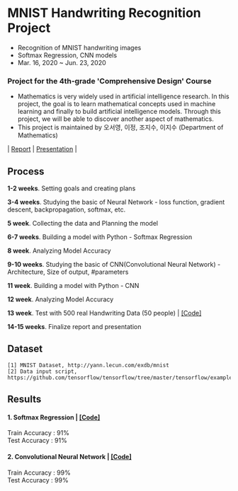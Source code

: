 # MNIST Handwriting Recognition Project
- Recognition of MNIST handwriting images
- Softmax Regression, CNN models
- Mar. 16, 2020 ~ Jun. 23, 2020

### Project for the 4th-grade 'Comprehensive Design' Course 
- Mathematics is very widely used in artificial intelligence research.
In this project, the goal is to learn mathematical concepts used in machine learning
and finally to build artificial intelligence models. 
Through this project, we will be able to discover another aspect of mathematics.  
- This project is maintained by 오서영, 이정, 조지수, 이지수 (Department of Mathematics)

| [Report](https://github.com/OH-Seoyoung/MNIST_Handwriting_Recognition_Project/blob/master/Project_final_report.pdf) | [Presentation](https://github.com/OH-Seoyoung/MNIST_Handwriting_Recognition_Project/blob/master/Project_final_presentaion.pdf) |

## Process
**1-2 weeks**. Setting goals and creating plans  

**3-4 weeks**. Studying the basic of Neural Network - loss function, gradient descent, backpropagation, softmax, etc.  

**5 week**. Collecting the data and Planning the model  

**6-7 weeks**. Building a model with Python - Softmax Regression  

**8 week**. Analyzing Model Accuracy  

**9-10 weeks**. Studying the basic of CNN(Convolutional Neural Network) - Architecture, Size of output, #parameters  

**11 week**. Building a model with Python - CNN  

**12 week**. Analyzing Model Accuracy  

**13 week**. Test with 500 real Handwriting Data (50 people) | [[Code]](https://github.com/OH-Seoyoung/MNIST_Handwriting_Recognition_Project/blob/master/CNN_Model_Test.ipynb)  

**14-15 weeks**. Finalize report and presentation  


## Dataset  
```
[1] MNIST Dataset, http://yann.lecun.com/exdb/mnist  
[2] Data input script, https://github.com/tensorflow/tensorflow/tree/master/tensorflow/examples/tutorials/mnist  
```

## Results
#### 1. Softmax Regression | [[Code]](https://github.com/OH-Seoyoung/MNIST_Handwriting_Recognition_Project/blob/master/1_Softmax_Regression_with_MNIST.ipynb)
Train Accuracy : 91%  
Test Accuracy : 91%  

#### 2. Convolutional Neural Network | [[Code]](https://github.com/OH-Seoyoung/MNIST_Handwriting_Recognition_Project/blob/master/2_CNN_with_MNIST.ipynb)
Train Accuracy : 99%  
Test Accuracy : 99%  
